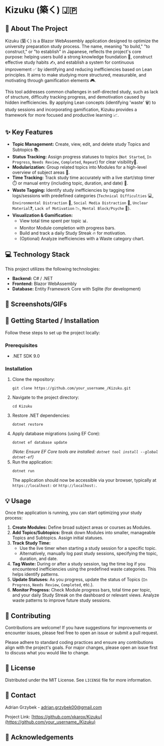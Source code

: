 
# Kizuku (築く) 🇯🇵

## 🎯 About The Project

Kizuku (築く) is a Blazor WebAssembly application designed to optimize the university preparation study process. The name, meaning "to build," "to construct," or "to establish" in Japanese, reflects the project's core purpose: helping users build a strong knowledge foundation 🧠, construct effective study habits ✍️, and establish a system for continuous improvement ✅ by identifying and reducing inefficiencies based on Lean principles. It aims to make studying more structured, measurable, and motivating through gamification elements 🎮.

This tool addresses common challenges in self-directed study, such as lack of structure, difficulty tracking progress, and demotivation caused by hidden inefficiencies. By applying Lean concepts (identifying 'waste' 🗑️) to study sessions and incorporating gamification, Kizuku provides a framework for more focused and productive learning 📈.

## ✨ Key Features

*   **Topic Management:** Create, view, edit, and delete study Topics and Subtopics 📚.
*   **Status Tracking:** Assign progress statuses to topics (`Not Started`, `In Progress`, `Needs Review`, `Completed`, `Repeat`) for clear visibility🚦.
*   **Modularization:** Group related topics into Modules for a high-level overview of subject areas 📁.
*   **Time Tracking:** Track study time accurately with a live start/stop timer ⏱️ or manual entry (including topic, duration, and date) 📅.
*   **Waste Tagging:** Identify study inefficiencies by tagging time logs/sessions with predefined categories (`Technical Difficulties` 💻, `Environmental Distraction` 🌳, `Social Media Distraction` 📱, `Unclear Material`❓, `Lack of Motivation` 📉, `Mental Block/Psyche` 🤔).
*   **Visualization & Gamification:**
    *   View total time spent per topic 📊.
    *   Monitor Module completion with progress bars.
    *   Build and track a daily Study Streak 🔥 for motivation.
    *   (Optional) Analyze inefficiencies with a Waste category chart.

## 💻 Technology Stack

This project utilizes the following technologies:

*   **Backend:** C# / .NET
*   **Frontend:** Blazor WebAssembly
*   **Database:** Entity Framework Core with Sqlite (for development)

## 📸 Screenshots/GIFs

## 🚀 Getting Started / Installation

Follow these steps to set up the project locally:

### Prerequisites

*   .NET SDK 9.0

### Installation

1.  Clone the repository:
    ```
    git clone https://github.com/your_username_/Kizuku.git
    ```
2.  Navigate to the project directory:
    ```
    cd Kizuku
    ```
3.  Restore .NET dependencies:
    ```
    dotnet restore
    ```
4.  Apply database migrations (using EF Core):
    ```
    dotnet ef database update
    ```
    *(Note: Ensure EF Core tools are installed: `dotnet tool install --global dotnet-ef`)*
5.  Run the application:
    ```
    dotnet run
    ```
    The application should now be accessible via your browser, typically at `https://localhost:` or `http://localhost:`.

## 💡 Usage

Once the application is running, you can start optimizing your study process:

1.  **Create Modules:** Define broad subject areas or courses as Modules.
2.  **Add Topics/Subtopics:** Break down Modules into smaller, manageable Topics and Subtopics. Assign initial statuses.
3.  **Track Study Time:**
    *   Use the live timer when starting a study session for a specific topic.
    *   Alternatively, manually log past study sessions, specifying the topic, duration, and date.
4.  **Tag Waste:** During or after a study session, tag the time log if you encountered inefficiencies using the predefined waste categories. This helps identify patterns.
5.  **Update Statuses:** As you progress, update the status of Topics (`In Progress`, `Needs Review`, `Completed`, etc.).
6.  **Monitor Progress:** Check Module progress bars, total time per topic, and your daily Study Streak on the dashboard or relevant views. Analyze waste patterns to improve future study sessions.

## 🤝 Contributing

Contributions are welcome! If you have suggestions for improvements or encounter issues, please feel free to open an issue or submit a pull request.

Please adhere to standard coding practices and ensure any contributions align with the project's goals. For major changes, please open an issue first to discuss what you would like to change.


## 📄 License

Distributed under the MIT License. See `LICENSE` file for more information.

## 📧 Contact

Adrian Grzybek - adrian.grzybek00@gmail.com

Project Link: [https://github.com/xkarox/Kizuku](https://github.com/your_username_/Kizuku)

## 🙏 Acknowledgements




